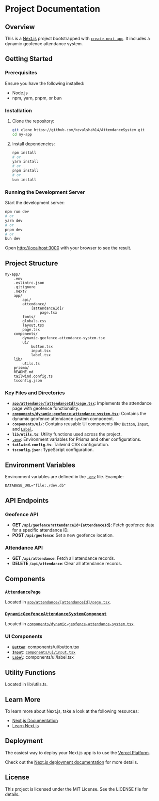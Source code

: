 


# Project Documentation

## Overview

This is a [Next.js](https://nextjs.org) project bootstrapped with [`create-next-app`](https://nextjs.org/docs/app/api-reference/cli/create-next-app). It includes a dynamic geofence attendance system.

## Getting Started

### Prerequisites

Ensure you have the following installed:
- Node.js
- npm, yarn, pnpm, or bun

### Installation

1. Clone the repository:
    ```sh
    git clone https://github.com/kevalshah14/AttendanceSystem.git
    cd my-app
    ```

2. Install dependencies:
    ```sh
    npm install
    # or
    yarn install
    # or
    pnpm install
    # or
    bun install
    ```

### Running the Development Server

Start the development server:
```sh
npm run dev
# or
yarn dev
# or
pnpm dev
# or
bun dev
```

Open [http://localhost:3000](http://localhost:3000) with your browser to see the result.

## Project Structure

```plaintext
my-app/
    .env
    .eslintrc.json
    .gitignore
    .next/
    app/
        api/
        attendance/
            [attendanceId]/
                page.tsx
        fonts/
        globals.css
        layout.tsx
        page.tsx
    components/
        dynamic-geofence-attendance-system.tsx
        ui/
            button.tsx
            input.tsx
            label.tsx
    lib/
        utils.ts
    prisma/
    README.md
    tailwind.config.ts
    tsconfig.json
```

### Key Files and Directories

- **[`app/attendance/[attendanceId]/page.tsx`](command:_github.copilot.openRelativePath?%5B%7B%22scheme%22%3A%22file%22%2C%22authority%22%3A%22%22%2C%22path%22%3A%22%2FUsers%2Fkeval%2FDocuments%2FVSCode%20%2FAttendanceSystem%2Fmy-app%2Fapp%2Fattendance%2F%5BattendanceId%5D%2Fpage.tsx%22%2C%22query%22%3A%22%22%2C%22fragment%22%3A%22%22%7D%2C%2278aab39c-dac0-4959-99c4-eb8645180f1e%22%5D "/Users/keval/Documents/VSCode /AttendanceSystem/my-app/app/attendance/[attendanceId]/page.tsx")**: Implements the attendance page with geofence functionality.
- **[`components/dynamic-geofence-attendance-system.tsx`](command:_github.copilot.openRelativePath?%5B%7B%22scheme%22%3A%22file%22%2C%22authority%22%3A%22%22%2C%22path%22%3A%22%2FUsers%2Fkeval%2FDocuments%2FVSCode%20%2FAttendanceSystem%2Fmy-app%2Fcomponents%2Fdynamic-geofence-attendance-system.tsx%22%2C%22query%22%3A%22%22%2C%22fragment%22%3A%22%22%7D%2C%2278aab39c-dac0-4959-99c4-eb8645180f1e%22%5D "/Users/keval/Documents/VSCode /AttendanceSystem/my-app/components/dynamic-geofence-attendance-system.tsx")**: Contains the dynamic geofence attendance system component.
- **`components/ui/`**: Contains reusable UI components like [`Button`](command:_github.copilot.openSymbolFromReferences?%5B%22%22%2C%5B%7B%22uri%22%3A%7B%22scheme%22%3A%22file%22%2C%22authority%22%3A%22%22%2C%22path%22%3A%22%2FUsers%2Fkeval%2FDocuments%2FVSCode%20%2FAttendanceSystem%2Fmy-app%2Fapp%2Fattendance%2F%5BattendanceId%5D%2Fpage.tsx%22%2C%22query%22%3A%22%22%2C%22fragment%22%3A%22%22%7D%2C%22pos%22%3A%7B%22line%22%3A3%2C%22character%22%3A9%7D%7D%2C%7B%22uri%22%3A%7B%22scheme%22%3A%22file%22%2C%22authority%22%3A%22%22%2C%22path%22%3A%22%2FUsers%2Fkeval%2FDocuments%2FVSCode%20%2FAttendanceSystem%2Fmy-app%2Fcomponents%2Fdynamic-geofence-attendance-system.tsx%22%2C%22query%22%3A%22%22%2C%22fragment%22%3A%22%22%7D%2C%22pos%22%3A%7B%22line%22%3A4%2C%22character%22%3A9%7D%7D%5D%2C%2278aab39c-dac0-4959-99c4-eb8645180f1e%22%5D "Go to definition"), [`Input`](command:_github.copilot.openSymbolFromReferences?%5B%22%22%2C%5B%7B%22uri%22%3A%7B%22scheme%22%3A%22file%22%2C%22authority%22%3A%22%22%2C%22path%22%3A%22%2FUsers%2Fkeval%2FDocuments%2FVSCode%20%2FAttendanceSystem%2Fmy-app%2Fapp%2Fattendance%2F%5BattendanceId%5D%2Fpage.tsx%22%2C%22query%22%3A%22%22%2C%22fragment%22%3A%22%22%7D%2C%22pos%22%3A%7B%22line%22%3A4%2C%22character%22%3A9%7D%7D%2C%7B%22uri%22%3A%7B%22scheme%22%3A%22file%22%2C%22authority%22%3A%22%22%2C%22path%22%3A%22%2FUsers%2Fkeval%2FDocuments%2FVSCode%20%2FAttendanceSystem%2Fmy-app%2Fcomponents%2Fui%2Finput.tsx%22%2C%22query%22%3A%22%22%2C%22fragment%22%3A%22%22%7D%2C%22pos%22%3A%7B%22line%22%3A7%2C%22character%22%3A6%7D%7D%5D%2C%2278aab39c-dac0-4959-99c4-eb8645180f1e%22%5D "Go to definition"), and [`Label`](command:_github.copilot.openSymbolFromReferences?%5B%22%22%2C%5B%7B%22uri%22%3A%7B%22scheme%22%3A%22file%22%2C%22authority%22%3A%22%22%2C%22path%22%3A%22%2FUsers%2Fkeval%2FDocuments%2FVSCode%20%2FAttendanceSystem%2Fmy-app%2Fapp%2Fattendance%2F%5BattendanceId%5D%2Fpage.tsx%22%2C%22query%22%3A%22%22%2C%22fragment%22%3A%22%22%7D%2C%22pos%22%3A%7B%22line%22%3A5%2C%22character%22%3A9%7D%7D%5D%2C%2278aab39c-dac0-4959-99c4-eb8645180f1e%22%5D "Go to definition").
- **`lib/utils.ts`**: Utility functions used across the project.
- **[`.env`](command:_github.copilot.openRelativePath?%5B%7B%22scheme%22%3A%22file%22%2C%22authority%22%3A%22%22%2C%22path%22%3A%22%2FUsers%2Fkeval%2FDocuments%2FVSCode%20%2FAttendanceSystem%2Fmy-app%2F.env%22%2C%22query%22%3A%22%22%2C%22fragment%22%3A%22%22%7D%2C%2278aab39c-dac0-4959-99c4-eb8645180f1e%22%5D "/Users/keval/Documents/VSCode /AttendanceSystem/my-app/.env")**: Environment variables for Prisma and other configurations.
- **`tailwind.config.ts`**: Tailwind CSS configuration.
- **`tsconfig.json`**: TypeScript configuration.

## Environment Variables

Environment variables are defined in the [`.env`](command:_github.copilot.openRelativePath?%5B%7B%22scheme%22%3A%22file%22%2C%22authority%22%3A%22%22%2C%22path%22%3A%22%2FUsers%2Fkeval%2FDocuments%2FVSCode%20%2FAttendanceSystem%2Fmy-app%2F.env%22%2C%22query%22%3A%22%22%2C%22fragment%22%3A%22%22%7D%2C%2278aab39c-dac0-4959-99c4-eb8645180f1e%22%5D "/Users/keval/Documents/VSCode /AttendanceSystem/my-app/.env") file. Example:
```plaintext
DATABASE_URL="file:./dev.db"
```

## API Endpoints

### Geofence API

- **GET `/api/geofence?attendanceId={attendanceId}`**: Fetch geofence data for a specific attendance ID.
- **POST `/api/geofence`**: Set a new geofence location.

### Attendance API

- **GET `/api/attendance`**: Fetch all attendance records.
- **DELETE `/api/attendance`**: Clear all attendance records.

## Components

### [`AttendancePage`](command:_github.copilot.openSymbolFromReferences?%5B%22%22%2C%5B%7B%22uri%22%3A%7B%22scheme%22%3A%22file%22%2C%22authority%22%3A%22%22%2C%22path%22%3A%22%2FUsers%2Fkeval%2FDocuments%2FVSCode%20%2FAttendanceSystem%2Fmy-app%2Fapp%2Fattendance%2F%5BattendanceId%5D%2Fpage.tsx%22%2C%22query%22%3A%22%22%2C%22fragment%22%3A%22%22%7D%2C%22pos%22%3A%7B%22line%22%3A19%2C%22character%22%3A24%7D%7D%5D%2C%2278aab39c-dac0-4959-99c4-eb8645180f1e%22%5D "Go to definition")

Located in [`app/attendance/[attendanceId]/page.tsx`](command:_github.copilot.openRelativePath?%5B%7B%22scheme%22%3A%22file%22%2C%22authority%22%3A%22%22%2C%22path%22%3A%22%2FUsers%2Fkeval%2FDocuments%2FVSCode%20%2FAttendanceSystem%2Fmy-app%2Fapp%2Fattendance%2F%5BattendanceId%5D%2Fpage.tsx%22%2C%22query%22%3A%22%22%2C%22fragment%22%3A%22%22%7D%2C%2278aab39c-dac0-4959-99c4-eb8645180f1e%22%5D "/Users/keval/Documents/VSCode /AttendanceSystem/my-app/app/attendance/[attendanceId]/page.tsx").

### [`DynamicGeofenceAttendanceSystemComponent`](command:_github.copilot.openSymbolFromReferences?%5B%22%22%2C%5B%7B%22uri%22%3A%7B%22scheme%22%3A%22file%22%2C%22authority%22%3A%22%22%2C%22path%22%3A%22%2FUsers%2Fkeval%2FDocuments%2FVSCode%20%2FAttendanceSystem%2Fmy-app%2Fcomponents%2Fdynamic-geofence-attendance-system.tsx%22%2C%22query%22%3A%22%22%2C%22fragment%22%3A%22%22%7D%2C%22pos%22%3A%7B%22line%22%3A28%2C%22character%22%3A16%7D%7D%5D%2C%2278aab39c-dac0-4959-99c4-eb8645180f1e%22%5D "Go to definition")

Located in [`components/dynamic-geofence-attendance-system.tsx`](command:_github.copilot.openRelativePath?%5B%7B%22scheme%22%3A%22file%22%2C%22authority%22%3A%22%22%2C%22path%22%3A%22%2FUsers%2Fkeval%2FDocuments%2FVSCode%20%2FAttendanceSystem%2Fmy-app%2Fcomponents%2Fdynamic-geofence-attendance-system.tsx%22%2C%22query%22%3A%22%22%2C%22fragment%22%3A%22%22%7D%2C%2278aab39c-dac0-4959-99c4-eb8645180f1e%22%5D "/Users/keval/Documents/VSCode /AttendanceSystem/my-app/components/dynamic-geofence-attendance-system.tsx").

### UI Components

- **[`Button`](command:_github.copilot.openSymbolFromReferences?%5B%22%22%2C%5B%7B%22uri%22%3A%7B%22scheme%22%3A%22file%22%2C%22authority%22%3A%22%22%2C%22path%22%3A%22%2FUsers%2Fkeval%2FDocuments%2FVSCode%20%2FAttendanceSystem%2Fmy-app%2Fapp%2Fattendance%2F%5BattendanceId%5D%2Fpage.tsx%22%2C%22query%22%3A%22%22%2C%22fragment%22%3A%22%22%7D%2C%22pos%22%3A%7B%22line%22%3A3%2C%22character%22%3A9%7D%7D%2C%7B%22uri%22%3A%7B%22scheme%22%3A%22file%22%2C%22authority%22%3A%22%22%2C%22path%22%3A%22%2FUsers%2Fkeval%2FDocuments%2FVSCode%20%2FAttendanceSystem%2Fmy-app%2Fcomponents%2Fdynamic-geofence-attendance-system.tsx%22%2C%22query%22%3A%22%22%2C%22fragment%22%3A%22%22%7D%2C%22pos%22%3A%7B%22line%22%3A4%2C%22character%22%3A9%7D%7D%5D%2C%2278aab39c-dac0-4959-99c4-eb8645180f1e%22%5D "Go to definition")**: components/ui/button.tsx
- **[`Input`](command:_github.copilot.openSymbolFromReferences?%5B%22%22%2C%5B%7B%22uri%22%3A%7B%22scheme%22%3A%22file%22%2C%22authority%22%3A%22%22%2C%22path%22%3A%22%2FUsers%2Fkeval%2FDocuments%2FVSCode%20%2FAttendanceSystem%2Fmy-app%2Fapp%2Fattendance%2F%5BattendanceId%5D%2Fpage.tsx%22%2C%22query%22%3A%22%22%2C%22fragment%22%3A%22%22%7D%2C%22pos%22%3A%7B%22line%22%3A4%2C%22character%22%3A9%7D%7D%2C%7B%22uri%22%3A%7B%22scheme%22%3A%22file%22%2C%22authority%22%3A%22%22%2C%22path%22%3A%22%2FUsers%2Fkeval%2FDocuments%2FVSCode%20%2FAttendanceSystem%2Fmy-app%2Fcomponents%2Fui%2Finput.tsx%22%2C%22query%22%3A%22%22%2C%22fragment%22%3A%22%22%7D%2C%22pos%22%3A%7B%22line%22%3A7%2C%22character%22%3A6%7D%7D%5D%2C%2278aab39c-dac0-4959-99c4-eb8645180f1e%22%5D "Go to definition")**: [`components/ui/input.tsx`](command:_github.copilot.openRelativePath?%5B%7B%22scheme%22%3A%22file%22%2C%22authority%22%3A%22%22%2C%22path%22%3A%22%2FUsers%2Fkeval%2FDocuments%2FVSCode%20%2FAttendanceSystem%2Fmy-app%2Fcomponents%2Fui%2Finput.tsx%22%2C%22query%22%3A%22%22%2C%22fragment%22%3A%22%22%7D%2C%2278aab39c-dac0-4959-99c4-eb8645180f1e%22%5D "/Users/keval/Documents/VSCode /AttendanceSystem/my-app/components/ui/input.tsx")
- **[`Label`](command:_github.copilot.openSymbolFromReferences?%5B%22%22%2C%5B%7B%22uri%22%3A%7B%22scheme%22%3A%22file%22%2C%22authority%22%3A%22%22%2C%22path%22%3A%22%2FUsers%2Fkeval%2FDocuments%2FVSCode%20%2FAttendanceSystem%2Fmy-app%2Fapp%2Fattendance%2F%5BattendanceId%5D%2Fpage.tsx%22%2C%22query%22%3A%22%22%2C%22fragment%22%3A%22%22%7D%2C%22pos%22%3A%7B%22line%22%3A5%2C%22character%22%3A9%7D%7D%5D%2C%2278aab39c-dac0-4959-99c4-eb8645180f1e%22%5D "Go to definition")**: components/ui/label.tsx

## Utility Functions

Located in lib/utils.ts.

## Learn More

To learn more about Next.js, take a look at the following resources:
- [Next.js Documentation](https://nextjs.org/docs)
- [Learn Next.js](https://nextjs.org/learn)

## Deployment

The easiest way to deploy your Next.js app is to use the [Vercel Platform](https://vercel.com/new?utm_medium=default-template&filter=next.js&utm_source=create-next-app&utm_campaign=create-next-app-readme).

Check out the [Next.js deployment documentation](https://nextjs.org/docs/app/building-your-application/deploying) for more details.

## License

This project is licensed under the MIT License. See the LICENSE file for details.